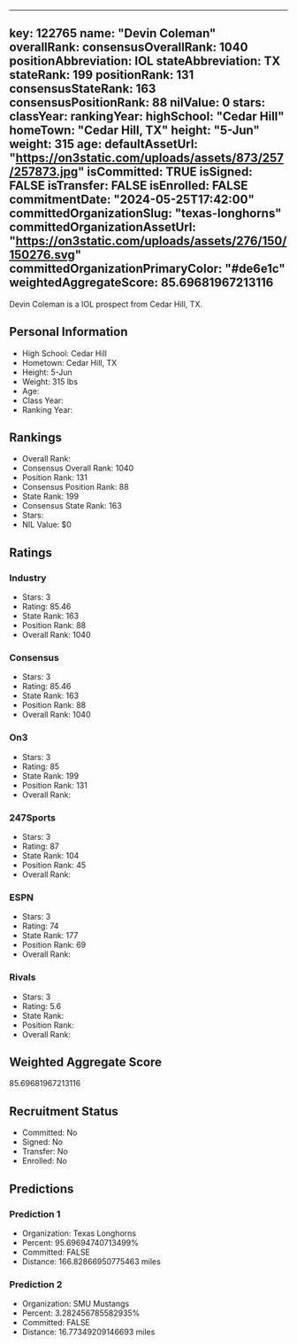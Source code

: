---
  key: 122765
  name: "Devin Coleman"
  overallRank: 
  consensusOverallRank: 1040
  positionAbbreviation: IOL
  stateAbbreviation: TX
  stateRank: 199
  positionRank: 131
  consensusStateRank: 163
  consensusPositionRank: 88
  nilValue: 0
  stars: 
  classYear: 
  rankingYear: 
  highSchool: "Cedar Hill"
  homeTown: "Cedar Hill, TX"
  height: "5-Jun"
  weight: 315
  age: 
  defaultAssetUrl: "https://on3static.com/uploads/assets/873/257/257873.jpg"
  isCommitted: TRUE
  isSigned: FALSE
  isTransfer: FALSE
  isEnrolled: FALSE
  commitmentDate: "2024-05-25T17:42:00"
  committedOrganizationSlug: "texas-longhorns"
  committedOrganizationAssetUrl: "https://on3static.com/uploads/assets/276/150/150276.svg"
  committedOrganizationPrimaryColor: "#de6e1c"
  weightedAggregateScore: 85.69681967213116
  ---
  
  Devin Coleman is a IOL prospect from Cedar Hill, TX.
  
  ## Personal Information
  - High School: Cedar Hill
  - Hometown: Cedar Hill, TX
  - Height: 5-Jun
  - Weight: 315 lbs
  - Age: 
  - Class Year: 
  - Ranking Year: 
  
  ## Rankings
  - Overall Rank: 
  - Consensus Overall Rank: 1040
  - Position Rank: 131
  - Consensus Position Rank: 88
  - State Rank: 199
  - Consensus State Rank: 163
  - Stars: 
  - NIL Value: $0
  
  ## Ratings
  
  ### Industry
  - Stars: 3
  - Rating: 85.46
  - State Rank: 163
  - Position Rank: 88
  - Overall Rank: 1040
  
  ### Consensus
  - Stars: 3
  - Rating: 85.46
  - State Rank: 163
  - Position Rank: 88
  - Overall Rank: 1040
  
  ### On3
  - Stars: 3
  - Rating: 85
  - State Rank: 199
  - Position Rank: 131
  - Overall Rank: 
  
  ### 247Sports
  - Stars: 3
  - Rating: 87
  - State Rank: 104
  - Position Rank: 45
  - Overall Rank: 
  
  ### ESPN
  - Stars: 3
  - Rating: 74
  - State Rank: 177
  - Position Rank: 69
  - Overall Rank: 
  
  ### Rivals
  - Stars: 3
  - Rating: 5.6
  - State Rank: 
  - Position Rank: 
  - Overall Rank: 
  
  ## Weighted Aggregate Score
  85.69681967213116
  
  ## Recruitment Status
  - Committed: No
  - Signed: No
  - Transfer: No
  - Enrolled: No
  
  
  
  ## Predictions
  
  ### Prediction 1
  - Organization: Texas Longhorns
  - Percent: 95.69694740713499%
  - Committed: FALSE
  - Distance: 166.82866950775463 miles
  
  ### Prediction 2
  - Organization: SMU Mustangs
  - Percent: 3.282456785582935%
  - Committed: FALSE
  - Distance: 16.77349209146693 miles
  